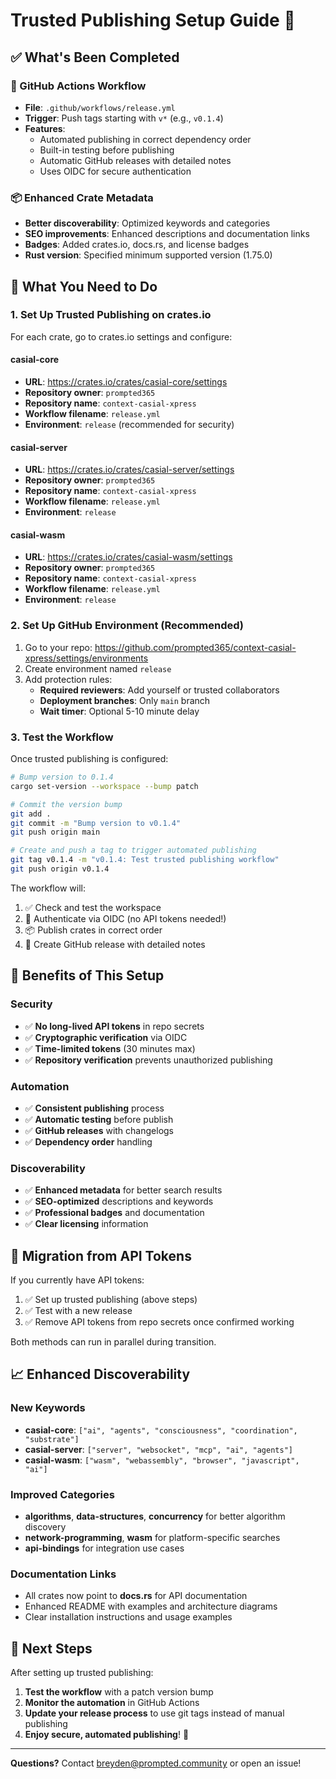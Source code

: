 # Trusted Publishing Setup Guide 🔐

## ✅ What's Been Completed

### 🚀 GitHub Actions Workflow
- **File**: `.github/workflows/release.yml`
- **Trigger**: Push tags starting with `v*` (e.g., `v0.1.4`)
- **Features**: 
  - Automated publishing in correct dependency order
  - Built-in testing before publishing
  - Automatic GitHub releases with detailed notes
  - Uses OIDC for secure authentication

### 📦 Enhanced Crate Metadata
- **Better discoverability**: Optimized keywords and categories
- **SEO improvements**: Enhanced descriptions and documentation links
- **Badges**: Added crates.io, docs.rs, and license badges
- **Rust version**: Specified minimum supported version (1.75.0)

## 🔧 What You Need to Do

### 1. Set Up Trusted Publishing on crates.io

For each crate, go to crates.io settings and configure:

#### casial-core
- **URL**: https://crates.io/crates/casial-core/settings
- **Repository owner**: `prompted365`
- **Repository name**: `context-casial-xpress`
- **Workflow filename**: `release.yml`
- **Environment**: `release` (recommended for security)

#### casial-server  
- **URL**: https://crates.io/crates/casial-server/settings
- **Repository owner**: `prompted365` 
- **Repository name**: `context-casial-xpress`
- **Workflow filename**: `release.yml`
- **Environment**: `release`

#### casial-wasm
- **URL**: https://crates.io/crates/casial-wasm/settings  
- **Repository owner**: `prompted365`
- **Repository name**: `context-casial-xpress`
- **Workflow filename**: `release.yml`
- **Environment**: `release`

### 2. Set Up GitHub Environment (Recommended)

1. Go to your repo: https://github.com/prompted365/context-casial-xpress/settings/environments
2. Create environment named `release`
3. Add protection rules:
   - **Required reviewers**: Add yourself or trusted collaborators
   - **Deployment branches**: Only `main` branch
   - **Wait timer**: Optional 5-10 minute delay

### 3. Test the Workflow

Once trusted publishing is configured:

```bash
# Bump version to 0.1.4
cargo set-version --workspace --bump patch

# Commit the version bump
git add .
git commit -m "Bump version to v0.1.4"
git push origin main

# Create and push a tag to trigger automated publishing
git tag v0.1.4 -m "v0.1.4: Test trusted publishing workflow"
git push origin v0.1.4
```

The workflow will:
1. ✅ Check and test the workspace
2. 🔐 Authenticate via OIDC (no API tokens needed!)
3. 📦 Publish crates in correct order
4. 🚀 Create GitHub release with detailed notes

## 🎯 Benefits of This Setup

### Security
- ✅ **No long-lived API tokens** in repo secrets
- ✅ **Cryptographic verification** via OIDC
- ✅ **Time-limited tokens** (30 minutes max)
- ✅ **Repository verification** prevents unauthorized publishing

### Automation  
- ✅ **Consistent publishing** process
- ✅ **Automatic testing** before publish
- ✅ **GitHub releases** with changelogs
- ✅ **Dependency order** handling

### Discoverability
- ✅ **Enhanced metadata** for better search results
- ✅ **SEO-optimized** descriptions and keywords
- ✅ **Professional badges** and documentation
- ✅ **Clear licensing** information

## 🔄 Migration from API Tokens

If you currently have API tokens:

1. ✅ Set up trusted publishing (above steps)
2. ✅ Test with a new release
3. ✅ Remove API tokens from repo secrets once confirmed working

Both methods can run in parallel during transition.

## 📈 Enhanced Discoverability

### New Keywords
- **casial-core**: `["ai", "agents", "consciousness", "coordination", "substrate"]`
- **casial-server**: `["server", "websocket", "mcp", "ai", "agents"]` 
- **casial-wasm**: `["wasm", "webassembly", "browser", "javascript", "ai"]`

### Improved Categories
- **algorithms**, **data-structures**, **concurrency** for better algorithm discovery
- **network-programming**, **wasm** for platform-specific searches
- **api-bindings** for integration use cases

### Documentation Links
- All crates now point to **docs.rs** for API documentation
- Enhanced README with examples and architecture diagrams
- Clear installation instructions and usage examples

## 🎉 Next Steps

After setting up trusted publishing:

1. **Test the workflow** with a patch version bump
2. **Monitor the automation** in GitHub Actions
3. **Update your release process** to use git tags instead of manual publishing
4. **Enjoy secure, automated publishing**! 🚀

---

**Questions?** Contact breyden@prompted.community or open an issue!